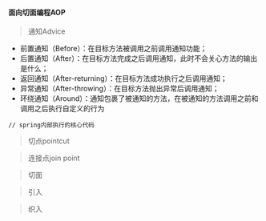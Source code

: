 #### 面向切面编程AOP

> 通知Advice

* 前置通知（Before）：在目标方法被调用之前调用通知功能；
* 后置通知（After）：在目标方法完成之后调用通知，此时不会关心方法的输出是什么；
* 返回通知（After-returning）：在目标方法成功执行之后调用通知；
* 异常通知（After-throwing）：在目标方法抛出异常后调用通知；
* 环绕通知（Around）：通知包裹了被通知的方法，在被通知的方法调用之前和调用之后执行自定义的行为

```text
// spring内部执行的核心代码
```

> 切点pointcut

> 连接点join point

> 切面

> 引入

> 织入




